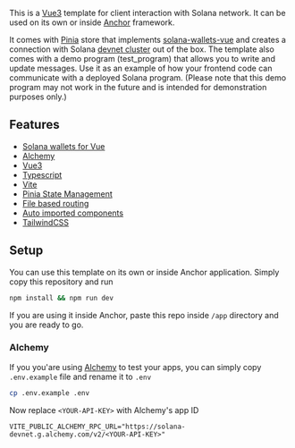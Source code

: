 
This is a [Vue3](https://github.com/vuejs/core) template for client interaction with Solana network. It can be used on its own or inside [Anchor](https://github.com/coral-xyz/anchor) framework.

It comes with [Pinia](https://pinia.vuejs.org/) store that implements [solana-wallets-vue](https://github.com/lorisleiva/solana-wallets-vue) and creates a connection with Solana [devnet cluster](https://docs.solana.com/clusters) out of the box. 
The template also comes with a demo program (test_program) that allows you to write and update messages. Use it as an example of how your frontend code can communicate with a deployed Solana program. (Please note that this demo program may not work in the future and is intended for demonstration purposes only.)


## Features
- [Solana wallets for Vue](https://github.com/lorisleiva/solana-wallets-vue)
- [Alchemy](https://docs.alchemy.com/)
- [Vue3](https://vuejs.org/)
- [Typescript](https://vuejs.org/guide/typescript/overview.html)
- [Vite](https://github.com/vitejs/vite)
- [Pinia State Management](https://pinia.vuejs.org/)
- [File based routing](https://github.com/hannoeru/vite-plugin-pages)
- [Auto imported components ](https://github.com/antfu/unplugin-vue-components)
- [TailwindCSS](https://tailwindcss.com/)

## Setup
You can use this template on its own or inside Anchor application. Simply copy this repository and run

```bash
npm install && npm run dev
```

If you are using it inside Anchor, paste this repo inside `/app` directory and you are ready to go.

### Alchemy
If you you'are using [Alchemy](https://docs.alchemy.com/) to test your apps, you can simply copy `.env.example` file and rename it to `.env`

```bash
cp .env.example .env
```

Now replace `<YOUR-API-KEY>` with Alchemy's app ID

```
VITE_PUBLIC_ALCHEMY_RPC_URL="https://solana-devnet.g.alchemy.com/v2/<YOUR-API-KEY>"
```

